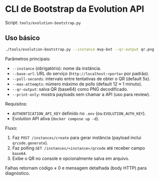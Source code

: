 # CLI de Bootstrap da Evolution API

Script: `tools/evolution-bootstrap.py`

## Uso básico

```bash
./tools/evolution-bootstrap.py --instance mvp-bot --qr-output qr.png
```

Parâmetros principais:
- `--instance` (obrigatório): nome da instância.
- `--base-url`: URL do serviço (`http://localhost:<porta>` por padrão).
- `--poll-seconds`: intervalo entre tentativas de obter o QR (default 5s).
- `--max-attempts`: número máximo de polls (default 12 ≈ 1 minuto).
- `--qr-output`: salva QR (base64) como PNG decodificado.
- `--print-only`: mostra payloads sem chamar a API (uso para review).

Requisitos:
- `AUTHENTICATION_API_KEY` definido no `.env` (ou `EVOLUTION_AUTH_KEY`).
- Evolution API ativa (`docker compose up -d`).

Fluxo:
1. Faz `POST /instances/create` para gerar instância (payload inclui `qrcode.generate`).
2. Faz polling `GET /instances/<instance>/qrcode` até receber campo `base64`.
3. Exibe o QR no console e opcionalmente salva em arquivo.

Falhas retornam código ≠ 0 e mensagem detalhada (body HTTP) para diagnóstico.
